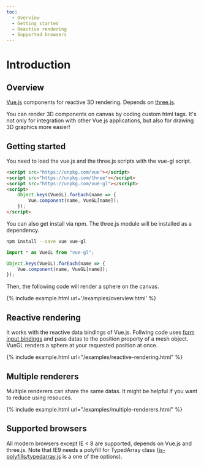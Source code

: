 ```yaml
---
toc:
  - Overview
  - Getting started
  - Reactive rendering
  - Supported browsers
---
```

# Introduction

## Overview

[Vue.js](https://vuejs.org) components for reactive 3D rendering. Depends on [three.js](https://threejs.org/).

You can render 3D components on canvas by coding custom html tags.
It's not only for integration with other Vue.js applications,
but also for drawing 3D graphics more easier!

## Getting started

You need to load the vue.js and the three.js scripts with the vue-gl script.

```html
<script src="https://unpkg.com/vue"></script>
<script src="https://unpkg.com/three"></script>
<script src="https://unpkg.com/vue-gl"></script>
<script>
    Object.keys(VueGL).forEach(name => {
        Vue.component(name, VueGL[name]);
    });
</script>
```

You can also get install via npm. The three.js module will be installed as a dependency.

```sh
npm install --save vue vue-gl
```

```js
import * as VueGL from "vue-gl";

Object.keys(VueGL).forEach(name => {
    Vue.component(name, VueGL[name]);
});
```

Then, the following code will render a sphere on the canvas.

{% include example.html url='/examples/overview.html' %}

## Reactive rendering

It works with the reactive data bindings of Vue.js.
Follwing code uses [form input bindings](https://vuejs.org/v2/guide/forms.html)
and pass datas to the position property of a mesh object.
VueGL renders a sphere at your requested position at once.

{% include example.html url="/examples/reactive-rendering.html" %}

## Multiple renderers

Multiple renderers can share the same datas.
It might be helpful if you want to reduce using resouces.

{% include example.html url="/examples/multiple-renderers.html" %}

## Supported browsers

All modern browsers except IE < 8 are supported, depends on Vue.js and three.js.
Note that IE9 needs a polyfill for TypedArray class ([js-polyfills/typedarray.js](https://github.com/inexorabletash/polyfill/blob/master/typedarray.js)
is a one of the options).
